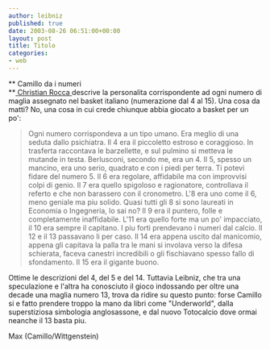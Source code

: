 ```yaml
---
author: leibniz
published: true
date: 2003-08-26 06:51:00+00:00
layout: post
title: Titolo
categories:
- web
---
```


   ** Camillo da i numeri   
**[ Christian Rocca ](http://www.wittgenstein.it/cr/renosubsett2003.html)descrive la personalita corrispondente ad ogni numero di maglia assegnato nel basket italiano (numerazione dal 4 al 15). Una cosa da matti? No, una cosa in cui crede chiunque abbia giocato a basket per un po':

>  
> 
> Ogni numero corrispondeva a un tipo umano. Era meglio di una seduta dallo psichiatra. Il 4 era il piccoletto estroso e coraggioso. In trasferta raccontava le barzellette, e sul pulmino si metteva le mutande in testa. Berlusconi, secondo me, era un 4. Il 5, spesso un mancino, era uno serio, quadrato e con i piedi per terra. Ti potevi fidare del numero 5. Il 6 era regolare, affidabile ma con improvvisi colpi di genio. Il 7 era quello spigoloso e ragionatore, controllava il referto e che non barassero con il cronometro. L'8 era uno come il 6, meno geniale ma piu solido. Quasi tutti gli 8 si sono laureati in Economia o Ingegneria, lo sai no? Il 9 era il puntero, folle e completamente inaffidabile. L'11 era quello forte ma un po' impacciato, il 10 era sempre il capitano. I piu forti prendevano i numeri dal calcio. Il 12 e il 13 passavano li per caso. Il 14 era appena uscito dal manicomio, appena gli capitava la palla tra le mani si involava verso la difesa schierata, faceva canestri incredibili o gli fischiavano spesso fallo di sfondamento. Il 15 era il gigante buono.

   

Ottime le descrizioni del 4, del 5 e del 14. Tuttavia Leibniz, che tra una speculazione e l'altra ha conosciuto il gioco indossando per oltre una decade una maglia numero 13, trova da ridire su questo punto: forse Camillo si e fatto prendere troppo la mano da libri come "Underworld", dalla superstiziosa simbologia anglosassone, e dal nuovo Totocalcio dove ormai neanche il 13 basta piu.


  Max (Camillo/Wittgenstein)
